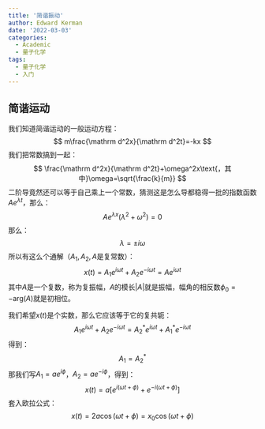 ```yaml
---
title: '简谐振动'
author: Edward Kerman
date: '2022-03-03'
categories:
  - Academic
  - 量子化学
tags:
  - 量子化学
  - 入门
---
```


## 简谐运动

我们知道简谐运动的一般运动方程：
$$
m\frac{\mathrm d^2x}{\mathrm d^2t}=-kx
$$
我们把常数搞到一起：
$$
\frac{\mathrm d^2x}{\mathrm d^2t}+\omega^2x\text{，其中}\omega=\sqrt{\frac{k}{m}}
$$
二阶导竟然还可以等于自己乘上一个常数，猜测这是怎么导都稳得一批的指数函数$Ae^{\lambda t}$，那么：
$$
Ae^{\lambda x}\left(\lambda^2+\omega^2\right)=0
$$
那么：
$$
\lambda=\pm i\omega
$$
所以有这么个通解（$A_1,A_2,A$是复常数）：
$$
x(t)=A_1e^{i\omega t}+A_2e^{-i\omega t}=Ae^{i\omega t}
$$
其中$A$是一个复数，称为复振幅，$A$的模长$|A|$就是振幅，幅角的相反数$\phi_0=-\mathrm{arg}(A)$就是初相位。

我们希望$x(t)$是个实数，那么它应该等于它的复共轭：
$$
A_1e^{i\omega t}+A_2e^{-i\omega t}=A^*_2e^{i\omega t}+A^*_1e^{-i\omega t}
$$
得到：
$$
A_1=A^*_2
$$
那我们写$A_1=ae^{i\phi}$，$A_2=ae^{-i\phi}$，得到：
$$
x(t)=a\left[e^{i(\omega t+\phi)}+e^{-i(\omega t+\phi)}\right]
$$
套入欧拉公式：
$$
x(t)=2a\cos(\omega t+\phi)=x_0\cos(\omega t+\phi)
$$